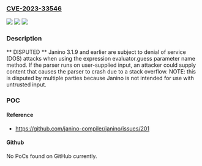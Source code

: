 ### [CVE-2023-33546](https://cve.mitre.org/cgi-bin/cvename.cgi?name=CVE-2023-33546)
![](https://img.shields.io/static/v1?label=Product&message=n%2Fa&color=blue)
![](https://img.shields.io/static/v1?label=Version&message=n%2Fa&color=blue)
![](https://img.shields.io/static/v1?label=Vulnerability&message=n%2Fa&color=brighgreen)

### Description

** DISPUTED ** Janino 3.1.9 and earlier are subject to denial of service (DOS) attacks when using the expression evaluator.guess parameter name method. If the parser runs on user-supplied input, an attacker could supply content that causes the parser to crash due to a stack overflow. NOTE: this is disputed by multiple parties because Janino is not intended for use with untrusted input.

### POC

#### Reference
- https://github.com/janino-compiler/janino/issues/201

#### Github
No PoCs found on GitHub currently.

